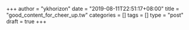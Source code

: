 +++
author = "ykhorizon"
date = "2019-08-11T22:51:17+08:00"
title = "good_content_for_cheer_up.tw"
categories = []
tags = []
type = "post"
draft = true
+++